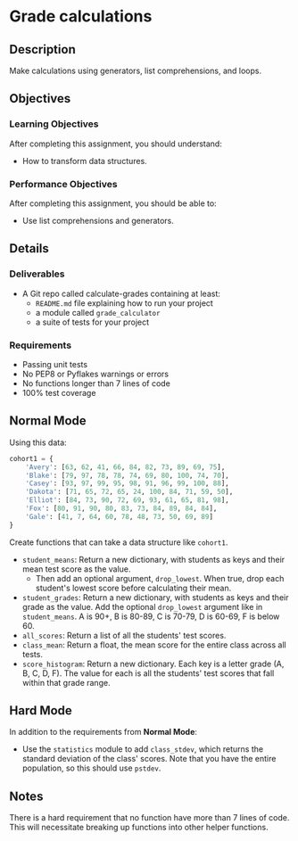 # Grade calculations

## Description

Make calculations using generators, list comprehensions, and loops.

## Objectives

### Learning Objectives

After completing this assignment, you should understand:

* How to transform data structures.

### Performance Objectives

After completing this assignment, you should be able to:

* Use list comprehensions and generators.

## Details

### Deliverables

* A Git repo called calculate-grades containing at least:
  * `README.md` file explaining how to run your project
  * a module called `grade_calculator`
  * a suite of tests for your project

### Requirements  

* Passing unit tests
* No PEP8 or Pyflakes warnings or errors
* No functions longer than 7 lines of code
* 100% test coverage

## Normal Mode

Using this data:

```py
cohort1 = {
    'Avery': [63, 62, 41, 66, 84, 82, 73, 89, 69, 75],
    'Blake': [79, 97, 78, 78, 74, 69, 80, 100, 74, 70],
    'Casey': [93, 97, 99, 95, 98, 91, 96, 99, 100, 88],
    'Dakota': [71, 65, 72, 65, 24, 100, 84, 71, 59, 50],
    'Elliot': [84, 73, 90, 72, 69, 93, 61, 65, 81, 98],
    'Fox': [80, 91, 90, 80, 83, 73, 84, 89, 84, 84],
    'Gale': [41, 7, 64, 60, 78, 48, 73, 50, 69, 89]
}
```

Create functions that can take a data structure like `cohort1`.

* `student_means`: Return a new dictionary, with students as keys and their mean test score as the value.
  * Then add an optional argument, `drop_lowest`. When true, drop each student's lowest score before calculating their mean.
* `student_grades`: Return a new dictionary, with students as keys and their grade as the value. Add the optional `drop_lowest` argument like in `student_means`. A is 90+, B is 80-89, C is 70-79, D is 60-69, F is below 60.
* `all_scores`: Return a list of all the students' test scores.
* `class_mean`: Return a float, the mean score for the entire class across all tests.
* `score_histogram`: Return a new dictionary. Each key is a letter grade (A, B, C, D, F). The value for each is all the students' test scores that fall within that grade range.


## Hard Mode

In addition to the requirements from **Normal Mode**:

* Use the `statistics` module to add `class_stdev`, which returns the standard deviation of the class' scores. Note that you have the entire population, so this should use `pstdev`.

## Notes

There is a hard requirement that no function have more than 7 lines of code. This will necessitate breaking up functions into other helper functions.
